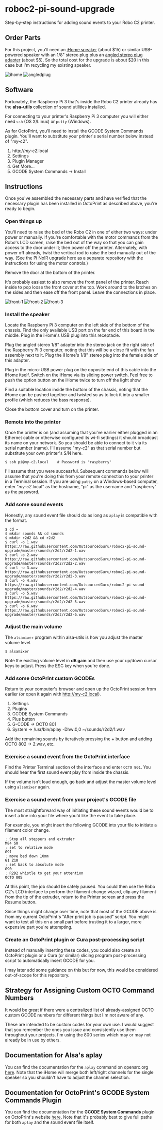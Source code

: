 # roboc2-pi-sound-upgrade
Step-by-step instructions for adding sound events to your Robo C2 printer.

## Order Parts
For this project, you'll need an [iHome speaker](https://www.ihomeaudio.com/iM59WC/) (about $15) or similar USB-powered speaker with an 1/8" stereo plug plus an [angled stereo plug adapter](https://vetco.net/products/3-5mm-stereo-male-female-right-angle-adapter?gclid=EAIaIQobChMIzZ2EgMqv1QIVAZJpCh02lgFiEAQYBCABEgLl0PD_BwE) (about $5).  So the total cost for the upgrade is about $20 in this case but I'm recycling my existing speaker.

![ihome](https://user-images.githubusercontent.com/15971213/28749267-a1e13e2e-7476-11e7-84ca-5c698b1bc21a.jpg)
![angledplug](https://user-images.githubusercontent.com/15971213/28749294-50bb6190-7477-11e7-91a1-d41c490d781e.jpg)

## Software
Fortunately, the Raspberry Pi 3 that's inside the Robo C2 printer already has the **alsa-utils** collection of sound utilities installed.

For connecting to your printer's Raspberry Pi 3 computer you will either need `ssh` (OS X/Linux) or `putty` (Windows).

As for OctoPrint, you'll need to install the GCODE System Commands plugin.  You'll want to substitute your printer's serial number below instead of "my-c2".

1. http://*my-c2*.local
2. Settings
3. Plugin Manager
4. Get More...
5. GCODE System Commands -> Install

## Instructions
Once you've assembled the necessary parts and have verified that the necessary plugin has been installed in OctoPrint as described above, you're ready to begin.

### Open things up

You'll need to raise the bed of the Robo C2 in one of either two ways:  under power or manually.  If you're comfortable with the motor commands from the Robo's LCD screen, raise the bed out of the way so that you can gain access to the door under it; then power off the printer.  Alternately, with power off already, twist the vertical rod to raise the bed manually out of the way.  (See the Pi NoIR upgrade here as a separate repository with the instructions for using the motor controls.)

Remove the door at the bottom of the printer.

It's probably easiest to also remove the front panel of the printer.  Reach inside to pop loose the front cover at the top.  Work around to the latches on the sides and then ease off the front panel.  Leave the connections in place.

![front-1](https://user-images.githubusercontent.com/15971213/27870674-5c73f862-6158-11e7-9d1e-0bc9f4e1460f.jpg)
![front-2](https://user-images.githubusercontent.com/15971213/27870703-6ecd202e-6158-11e7-922f-9114451e87af.jpg)
![front-3](https://user-images.githubusercontent.com/15971213/27870716-7a4143d6-6158-11e7-905a-d32f7bb79c8f.jpg)

### Install the speaker
Locate the Raspberry Pi 3 computer on the left side of the bottom of the chassis.  Find the only available USB port on the far end of this board in the middle.  Plug in the iHome's USB plug into this receptacle.

Plug the angled stereo 1/8" adapter into the stereo jack on the right side of the Raspberry Pi 3 computer, noting that this will be a close fit with the fan assembly next to it.  Plug the iHome's 1/8" stereo plug into the female side of this adapter.

Plug in the micro-USB power plug on the opposite end of this cable into the iHome itself.  Switch on the iHome via its sliding power switch.  Feel free to push the option button on the iHome twice to turn off the light show.

Find a suitable location inside the bottom of the chassis, noting that the iHome can be pushed together and twisted so as to lock it into a smaller profile (which reduces the bass response).

Close the bottom cover and turn on the printer.

### Remote into the printer
Once the printer is on (and assuming that you've earlier either plugged in an Ethernet cable or otherwise configured its wi-fi settings) it should broadcast its name on your network.  So you should be able to connect to it via its serial number (name).  I'll assume "my-c2" as that serial number but substitute your own printer's S/N here.

```
$ ssh pi@my-c2.local	# Password is "raspberry"
```

I'll assume that you were successful.  Subsequent commands below will assume that you're doing this from your remote connection to your printer in a Terminal session.  If you are using `putty` on a Windows-based computer, enter "*my-c2*.local" as the hostname, "pi" as the username and "raspberry" as the password.

### Add some sound events
Honestly, any sound event file should do as long as `aplay` is compatible with the format.

```
$ cd ~
$ mkdir sounds && cd sounds
$ mkdir r2d2 && cd r2d2
$ curl -o 1.wav https://raw.githubusercontent.com/OutsourcedGuru/roboc2-pi-sound-upgrade/master/sounds/r2d2/r2d2-1.wav
$ curl -o 2.wav https://raw.githubusercontent.com/OutsourcedGuru/roboc2-pi-sound-upgrade/master/sounds/r2d2/r2d2-2.wav
$ curl -o 3.wav https://raw.githubusercontent.com/OutsourcedGuru/roboc2-pi-sound-upgrade/master/sounds/r2d2/r2d2-3.wav
$ curl -o 4.wav https://raw.githubusercontent.com/OutsourcedGuru/roboc2-pi-sound-upgrade/master/sounds/r2d2/r2d2-4.wav
$ curl -o 5.wav https://raw.githubusercontent.com/OutsourcedGuru/roboc2-pi-sound-upgrade/master/sounds/r2d2/r2d2-5.wav
$ curl -o 6.wav https://raw.githubusercontent.com/OutsourcedGuru/roboc2-pi-sound-upgrade/master/sounds/r2d2/r2d2-6.wav
```

### Adjust the main volume
The `alsamixer` program within alsa-utils is how you adjust the master volume level.

```
$ alsamixer
```

Note the existing volume level in **dB gain** and then use your up/down cursor keys to adjust. Press the ESC key when you're done.

### Add some OctoPrint custom GCODEs
Return to your computer's browser and open up the OctoPrint session from earlier (or open it again with http://my-c2.local).

1. Settings
2. Plugins
3. GCODE System Commands
4. Plus button
5. G-CODE -> OCTO 801
6. System -> /usr/bin/aplay -Dhw:0,0 ~/sounds/r2d2/1.wav

Add the remaining sounds by iteratively pressing the + button and adding OCTO 802 -> 2.wav, etc.

### Exercise a sound event from the OctoPrint interface
Find the Printer Terminal section of the interface and enter `OCTO 801`.  You should hear the first sound event play from inside the chassis.

If the volume isn't loud enough, go back and adjust the master volume level using `alsamixer` again.

### Exercise a sound event from your project's GCODE file
The most straightforward way of initiating these sound events would be to insert a line into your file where you'd like the event to take place.

For example, you might insert the following GCODE into your file to initiate a filament color change.

```
; Stop all steppers and extruder
M84 S0
; set to relative mode
G91
; move bed down 10mm
G1 Z10
; set back to absolute mode
G90
; R2D2 whistle to get your attention
OCTO 805
```

At this point, the job should be safely paused.  You could then use the Robo C2's LCD interface to perform the filament change wizard, clip any filament from the tip of the extruder, return to the Printer screen and press the Resume button.

Since things might change over time, note that most of the GCODE above is from my current OctoPrint's "After print job is paused" script.  You might want to test all this on a small part before trusting it to a larger, more expensive part you're attempting.

### Create an OctoPrint plugin or Cura post-processing script
Instead of manually inserting these codes, you could also create an OctoPrint plugin or a Cura (or similar) slicing program post-processing script to automatically insert GCODE for you.

I may later add some guidance on this but for now, this would be considered out-of-scope for this repository.

## Strategy for Assigning Custom OCTO Command Numbers
It would be great if there were a centralized list of already-assigned OCTO custom GCODE numbers for different things but I'm not aware of any.

These are intended to be custom codes for your own use.  I would suggest that you remember the ones you issue and consistently use them throughout your projects.  I'm using the 800 series which may or may not already be in use by others.

## Documentation for Alsa's aplay
You can find the documentation for the `aplay` command on opensrc.org [here](http://alsa.opensrc.org/Aplay).  Note that the iHome will merge both left/right channels for the single speaker so you shouldn't have to adjust the channel selection.

## Documentation for OctoPrint's GCODE System Commands Plugin
You can find the documentation for the **GCODE System Commands** plugin on OctoPrint's website [here](http://plugins.octoprint.org/plugins/gcodesystemcommands/).  Note that it's probably best to give full paths for both `aplay` and the sound event file itself.